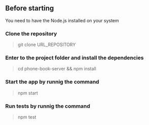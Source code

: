 ## Before starting
You need to have the Node.js installed on your system

### Clone the repository
> git clone URL_REPOSITORY

### Enter to the project folder and install the dependencies
> cd phone-book-server && npm install

### Start the app by runnig the command
> npm start

### Run tests by runnig the command
> npm test


